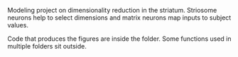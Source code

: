 Modeling project on dimensionality reduction in the striatum. Striosome neurons help to select dimensions and matrix neurons map inputs to subject values.

Code that produces the figures are inside the folder. Some functions used in multiple folders sit outside.

